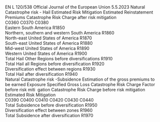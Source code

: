 EN  L 120/538 Official Journal of the European Union 5.5.2023
 Natural Catastrophe risk - Hail  Estimated Risk Mitigation  Estimated Reinstatement 
Premiums  Catastrophe Risk Charge 
after risk mitigation  
C0360  C0370  C0380  
Eastern South America  R1850  
Northern, southern and western South America  R1860  
North-east United States of America  R1870  
South-east United States of America  R1880  
Mid-west United States of America  R1890  
Western United States of America  R1900  
Total Hail Other Regions before diversifications  R1910  
Total Hail all Regions before diversification  R1920  
Diversification effect between regions  R1930  
Total Hail after diversification  R1940  
Natural Catastrophe risk -Subsidence  Estimation of the 
gross premiums to 
be earned  Exposure  Specified Gross 
Loss  Catastrophe Risk 
Charge Factor 
before risk miti ­
gation  Catastrophe 
Risk Charge 
before risk 
mitigation  Estimated Risk 
Mitigation  
C0390  C0400  C0410  C0420  C0430  C0440  
Total Subsidence before diversification  R1950  
Diversification effect between zones  R1960  
Total Subsidence after diversification  R1970